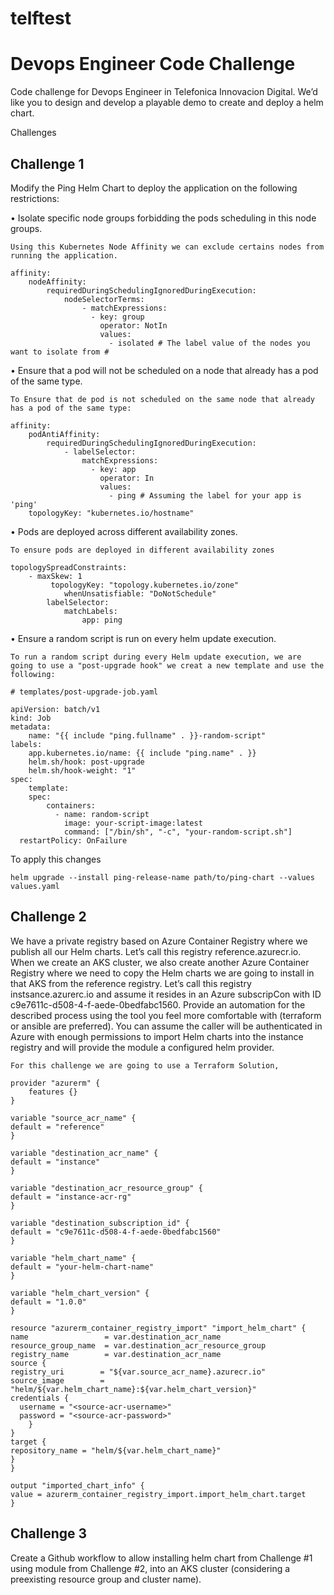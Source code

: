 # telftest


# Devops Engineer Code Challenge
Code challenge for Devops Engineer in Telefonica Innovacion Digital. We’d like you to
design and develop a playable demo to create and deploy a helm chart.

Challenges

## Challenge 1

Modify the Ping Helm Chart to deploy the application on the following restrictions:

• Isolate specific node groups forbidding the pods scheduling in this node groups.

    Using this Kubernetes Node Affinity we can exclude certains nodes from running the application.

    affinity:
        nodeAffinity:
            requiredDuringSchedulingIgnoredDuringExecution:
                nodeSelectorTerms:
                    - matchExpressions:
                      - key: group
                        operator: NotIn
                        values:
                          - isolated # The label value of the nodes you want to isolate from #

• Ensure that a pod will not be scheduled on a node that already has a pod of the
same type.

    To Ensure that de pod is not scheduled on the same node that already has a pod of the same type:

    affinity:
        podAntiAffinity:
            requiredDuringSchedulingIgnoredDuringExecution:
                - labelSelector:
                    matchExpressions:
                      - key: app
                        operator: In
                        values:
                          - ping # Assuming the label for your app is 'ping'
        topologyKey: "kubernetes.io/hostname"

• Pods are deployed across different availability zones.

    To ensure pods are deployed in different availability zones 

    topologySpreadConstraints:
        - maxSkew: 1
             topologyKey: "topology.kubernetes.io/zone"
                whenUnsatisfiable: "DoNotSchedule"
            labelSelector:
                matchLabels:
                    app: ping

• Ensure a random script is run on every helm update execution.

    To run a random script during every Helm update execution, we are going to use a "post-upgrade hook" we creat a new template and use the following:

    # templates/post-upgrade-job.yaml

    apiVersion: batch/v1
    kind: Job
    metadata:
        name: "{{ include "ping.fullname" . }}-random-script"
    labels:
        app.kubernetes.io/name: {{ include "ping.name" . }}
        helm.sh/hook: post-upgrade
        helm.sh/hook-weight: "1"
    spec:
        template:
        spec:
            containers:
              - name: random-script
                image: your-script-image:latest 
                command: ["/bin/sh", "-c", "your-random-script.sh"]
      restartPolicy: OnFailure
 

To apply this changes 

    helm upgrade --install ping-release-name path/to/ping-chart --values values.yaml
      
    



## Challenge 2
We have a private registry based on Azure Container Registry where we publish all our Helm charts. Let’s call this registry reference.azurecr.io. When we create an AKS cluster, we also create another Azure Container Registry where we need to copy the Helm charts we are going to install in that AKS from the reference registry. Let’s call this registry instsance.azurerc.io and assume it resides in an Azure subscripCon with ID
c9e7611c-d508-4-f-aede-0bedfabc1560. Provide an automation for the described process using the tool you feel more
comfortable with (terraform or ansible are preferred).
You can assume the caller will be authenticated in Azure with enough permissions to
import Helm charts into the instance registry and will provide the module a configured helm provider.

    For this challenge we are going to use a Terraform Solution, 

    provider "azurerm" {
        features {}
    }

    variable "source_acr_name" {
    default = "reference"
    }

    variable "destination_acr_name" {
    default = "instance"
    }

    variable "destination_acr_resource_group" {
    default = "instance-acr-rg"
    }

    variable "destination_subscription_id" {
    default = "c9e7611c-d508-4-f-aede-0bedfabc1560"
    }

    variable "helm_chart_name" {
    default = "your-helm-chart-name"
    }

    variable "helm_chart_version" {
    default = "1.0.0"
    }

    resource "azurerm_container_registry_import" "import_helm_chart" {
    name                 = var.destination_acr_name
    resource_group_name  = var.destination_acr_resource_group
    registry_name        = var.destination_acr_name
    source {
    registry_uri        = "${var.source_acr_name}.azurecr.io"
    source_image        = "helm/${var.helm_chart_name}:${var.helm_chart_version}"
    credentials {
      username = "<source-acr-username>"
      password = "<source-acr-password>"
        }
    }
    target {
    repository_name = "helm/${var.helm_chart_name}"
    }
    }

    output "imported_chart_info" {
    value = azurerm_container_registry_import.import_helm_chart.target
    }


## Challenge 3
Create a Github workflow to allow installing helm chart from Challenge #1 using
module from Challenge #2, into an AKS cluster (considering a preexisting resource
group and cluster name).